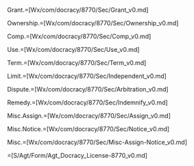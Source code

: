 
Grant.=[Wx/com/docracy/8770/Sec/Grant_v0.md]

Ownership.=[Wx/com/docracy/8770/Sec/Ownership_v0.md]

Comp.=[Wx/com/docracy/8770/Sec/Comp_v0.md]

Use.=[Wx/com/docracy/8770/Sec/Use_v0.md]

Term.=[Wx/com/docracy/8770/Sec/Term_v0.md]

Limit.=[Wx/com/docracy/8770/Sec/Independent_v0.md]

Dispute.=[Wx/com/docracy/8770/Sec/Arbitration_v0.md]

Remedy.=[Wx/com/docracy/8770/Sec/Indemnify_v0.md]

Misc.Assign.=[Wx/com/docracy/8770/Sec/Assign_v0.md]

Misc.Notice.=[Wx/com/docracy/8770/Sec/Notice_v0.md]

Misc.=[Wx/com/docracy/8770/Sec/Misc-Assign-Notice_v0.md]  


=[S/Agt/Form/Agt_Docracy_License-8770_v0.md]
